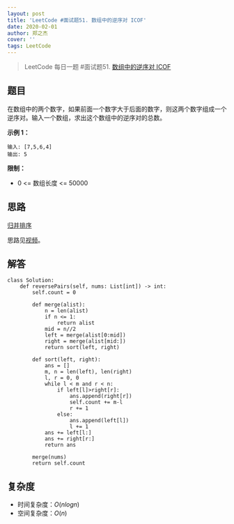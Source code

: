 ```yaml
---
layout: post
title: 'LeetCode #面试题51. 数组中的逆序对 ICOF'
date: 2020-02-01
author: 郑之杰
cover: ''
tags: LeetCode
---
```


> LeetCode 每日一题 #面试题51. [数组中的逆序对 ICOF](https://leetcode-cn.com/problems/shu-zu-zhong-de-ni-xu-dui-lcof/)

## 题目
在数组中的两个数字，如果前面一个数字大于后面的数字，则这两个数字组成一个逆序对。输入一个数组，求出这个数组中的逆序对的总数。

**示例 1：**
```
输入: [7,5,6,4]
输出: 5
```

**限制：**
- 0 <= 数组长度 <= 50000

## 思路
[归并排序](https://0809zheng.github.io/2020/04/01/data-structure-python.html#6%E5%BD%92%E5%B9%B6%E6%8E%92%E5%BA%8F)

思路见[视频](https://leetcode-cn.com/problems/shu-zu-zhong-de-ni-xu-dui-lcof/solution/shu-zu-zhong-de-ni-xu-dui-by-leetcode-solution/)。

## 解答
```
class Solution:
    def reversePairs(self, nums: List[int]) -> int:
        self.count = 0
        
        def merge(alist):
            n = len(alist)
            if n <= 1:
                return alist
            mid = n//2
            left = merge(alist[0:mid])
            right = merge(alist[mid:])
            return sort(left, right)

        def sort(left, right):
            ans = []
            m, n = len(left), len(right)
            l, r = 0, 0
            while l < m and r < n:
                if left[l]>right[r]:
                    ans.append(right[r])
                    self.count += m-l
                    r += 1
                else:
                    ans.append(left[l])
                    l += 1
            ans += left[l:]
            ans += right[r:]
            return ans

        merge(nums)
        return self.count
```

## 复杂度
- 时间复杂度：$O(nlogn)$
- 空间复杂度：$O(n)$